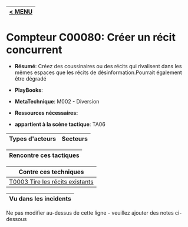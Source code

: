 |[< MENU](../README.md)|
|---|
# Compteur C00080: Créer un récit concurrent

* **Résumé**: Créez des coussinaires ou des récits qui rivalisent dans les mêmes espaces que les récits de désinformation.Pourrait également être dégradé

* **PlayBooks**:

* **MetaTechnique**: M002 - Diversion

* **Ressources nécessaires:**

* **appartient à la scène tactique**: TA06


|Types d'acteurs |Secteurs |
|----------- |------- |



|Rencontre ces tactiques |
|---------------------- |



|Contre ces techniques |
|------------------------- |
|[T0003 Tire les récits existants](../../generated_pages/techniques/T0003.md) |



|Vu dans les incidents |
|----------------- |


Ne pas modifier au-dessus de cette ligne - veuillez ajouter des notes ci-dessous